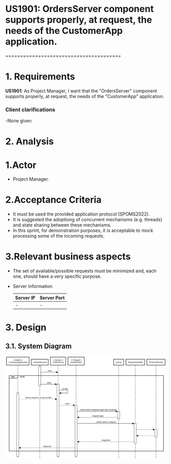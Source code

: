# US1901: OrdersServer component supports properly, at request, the needs of the CustomerApp application.
=======================================

# 1. Requirements

**US1901**: As Project Manager, I want that the "OrdersServer" component supports properly, at request, the needs of the "CustomerApp" application.

### Client clarifications 
-None given


# 2. Analysis

# 1.Actor #
* Project Manager.

# 2.Acceptance Criteria #
* It must be used the provided application protocol (SPOMS2022).
* It is suggested the adoptiong of concurrent mechanisms (e.g. threads) and state sharing between these mechanisms.
* In this sprint, for demonstration purposes, it is acceptable to mock processing some of the incoming requests.

# 3.Relevant business aspects
* The set of available/possible requests must be minimized and, each one, should have a very specific purpose.
* Server Information

     | Server IP  | Server Port |
     |:---------- |:----------- |
     |  	-	|      -  	  |


# 3. Design

## 3.1. System Diagram

![SD.svg](SD.svg)